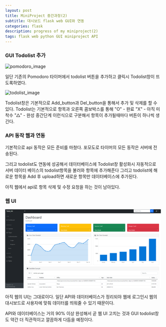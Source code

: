 ```yaml
---
layout: post
title: MiniProject 중간과정(2)
subtitle: 대시보드 flask web GUI와 연동
categories: flask
description: progress of my miniproject(2) 
tags: flask web python GUI miniproject API
---
```


### GUI Todolist 추가
![pomodoro_image](https://elliethe.sirv.com/Images/pomodoro.PNG)

일단 기존의 Pomodoro 타이머에서 todolist 버튼을 추가하고 클릭시 Todolist창이 뜨도록하였다.

![todolist_image](https://elliethe.sirv.com/Images/pomodoro_todolist.PNG)

Todolist창은 기본적으로 Add_button과 Del_button을 통해서 추가 및 삭제를 할 수 있다.
Todolist는 기본적으로 항목과 오른쪽 콤보박스를 통해 "O" - 완료 "X" - 아직 미착수 "△" - 완성 중간단계 이런식으로 구분해서 항목이 추가될때마다 버튼이 하나씩 생긴다.

### API 동작 웹과 연동
기본적으로 api 동작은 모든 준비를 마쳤다. 포모도로 타이머의 모든 동작은 서버에 전송된다.

그리고 todolist도 연동에 성공해서 데이터베이스에 Todolist창 활성화시 자동적으로 서버 데이터 베이스의 todolist항목을 불러와 항목에 추가해준다
그리고 todolist에 해로운 항목을 Add 후 upload하면 새로운 항목만 데이터베이스에 추가된다.

아직 웹에서 api로 항목 삭제 및 수정 요청을 하는 것이 남아있다.

### 웹 UI

![image_entire_web](/assets/images/2022-10-14-progress-of-miniproject/flask_자기개발웹%20예시.PNG)

아직 웹의 UI는 그대로이다. 일단 API와 데이터베이스가 정리되야 웹에 로그인시 웹의 대시보드로 사용자에 맞춰 데이터를 띄워줄 수 있기 때문이다.

API와 데이터베이스는 거의 90% 이상 완성해서 곧 웹 UI 고치는 것과 GUI todolist창도 약간 더 직관적이고 깔끔하게 다듬을 예정이다.


